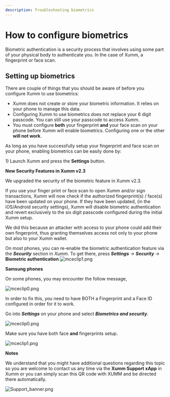 ```yaml
---
description: Troubleshooting biometrics
---
```


# How to configure biometrics

Biometric authentication is a security process that involves using some part of your physical body to authenticate you. In the case of Xumm, a fingerprint or face scan.&#x20;

## Setting up biometrics

There are couple of things that you should be aware of before you configure Xumm to use biometrics:

* Xumm does not create or store your biometric information. It relies on your phone to manage this data.
* Configuring Xumm to use biometrics does not replace your 6 digit passcode. You can still use your passcode to access Xumm.
* You must configure **both** your fingerprint **and** your face scan on your phone before Xumm will enable biometrics. Configuring one or the other **will not work**.

As long as you have successfully setup your fingerprint and face scan on your phone, enabling biometrics can be easily done by:

1\) Launch Xumm and press the **Settings** button.





**New Security Features in Xumm v2.3**

We upgraded the security of the biometric feature in Xumm v2.3.

If you use your finger print or face scan to open Xumm and/or sign transactions, Xumm will now check if the authorized fingerprint(s) / face(s) have been updated on your phone. If they have been updated, (in the iOS/Android security settings), Xumm will disable biometric authentication and revert exclusively to the six digit passcode configured during the initial Xumm setup.

We did this because an attacker with access to your phone could add their own fingerprint, thus granting themselves access not only to your phone but also to your Xumm wallet.

On most phones, you can re-enable the biometric authentication feature via the _**Security**_ section in _Xumm._ To get there, press _**Settings**_ -> _**Security**_ -> **Biometric authentication**   ![mceclip1.png](https://drtc9zr.dlvr.cloud/hc/article\_attachments/5891226989970/mceclip1.png)&#x20;

**Samsung phones**

On some phones, you may encounter the follow message,

![mceclip0.png](https://drtc9zr.dlvr.cloud/hc/article\_attachments/5968027431570/mceclip0.png)

In order to fix this, you need to have BOTH a Fingerprint and a Face ID configured in order for it to work.

Go into _**Settings**_ on your phone and select _**Biometrics and security**_.

&#x20;

![mceclip0.png](https://drtc9zr.dlvr.cloud/hc/article\_attachments/6061274483474/mceclip0.png)

Make sure you have both face **and** fingerprints setup.

&#x20;

![mceclip1.png](https://drtc9zr.dlvr.cloud/hc/article\_attachments/6061259569810/mceclip1.png)

&#x20;

&#x20;

&#x20;

**Notes**

We understand that you might have additional questions regarding this topic so you are welcome to contact us any time via the **Xumm Support xApp** in Xumm or you can simply scan this QR code with XUMM and be directed there automatically.

![Support\_banner.png](https://drtc9zr.dlvr.cloud/hc/article\_attachments/4420057706002/Support\_banner.png)
